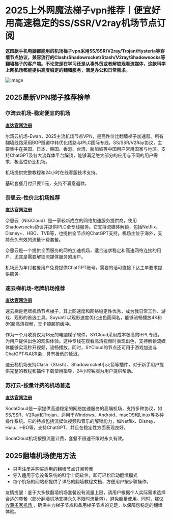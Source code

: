 # 2025上外网魔法梯子vpn推荐︱便宜好用高速稳定的SS/SSR/V2ray机场节点订阅

**这四款手机电脑都能用的机场梯子vpn采用SS/SSR/V2ray/Trojan/Hysteria等穿墙节点协议，兼容流行的Clash/Shadowrocket/Stash/V2ray/Shadowsocks等翻墙梯子的客户端。不论您是在学习还是从事外贸或者解锁观看流媒体，这款科学上网机场都能提供高度稳定的翻墙服务，满足办公和日常需求。**


![image](https://www.cnvintage.org/assets/files/2025-02-26/1740563912-317725-image.png)



## 2025最新VPN梯子推荐榜单

### 尔湾云机场-稳定便宜的机场

**[直达官网注册](https://go.1vpn.cc/ewan)**

尔湾云机场-Ewan，2025主流机场节点VPN，是高性价比翻墙梯子加速器。所有翻墙线路采用BGP隧道中转优化线路与IPLC国际专线，SS/SSR/V2Ray协议，主要集中在美国、日本、韩国、香港、台湾、新加坡等中国用户常用国家与地区。支持ChatGPT及各大流媒体平台解锁，能够满足绝大部分的应用与不同的用户需求，极高性价比机场。

机场提供完整教程和24小时在线客服技术支持。

基础套餐月付只要11元，支持不满意退款。

### 奈思云-性价比机场推荐

**[直达官网注册](https://go.1vpn.cc/nisi)**

奈思云（NisiCloud）是一家较新成立的网络加速服务提供商，使用Shadowsocks协议并提供IPLC全专线服务。它支持流媒体解锁，包括Netflix、Disney+、HBO、TVB等，也提供全节点的ChatGPT支持。机场主位于海外，支持永久有效的流量计费套餐。

奈思云是一个提供全面服务的网络加速机场，适合追求稳定和高速网络连接的用户，尤其是需要解锁流媒体服务的用户。

机场还为年付套餐用户免费提供ChatGPT账号，需要的话可直接下达工单要求提供服务。

### 速云梯机场-老牌机场推荐

**[直达官网注册](https://go.1vpn.cc/suyu)**

速云梯是老牌机场节点梯子，其上网速度和网络稳定性优秀，成为我日常工作、游戏、观影的首选工具。Suyunti 以观影速度优化出色而闻名，能够流畅播放4K和8K超高清视频，无卡顿超前缓冲。

作为一个月收费仅为18元的电脑梯子软件，SYCloud采用成本极高的IEPL专线，为用户提供出色的观影体验。这种专线在观看高清视频时表现出色，支持解锁流媒体能够实现秒开视频，流畅播放。同时，SYCloud的节点还可用于游戏加速与ChatGPT与AI渲染，具有极低的延迟。

速云梯机场支持Clash（Stash）、Shadowrocket小火箭等插件，对于新手用户提供完整的教程和插件下载使用指导，24小时客服为用户提供帮助。

### 苏打云-按量计费的机场首选

**[直达官网注册](https://go.1vpn.cc/soda)**

SodaCloud是一家提供高速稳定的网络加速服务的高端机场，支持多种协议，如SS/SSR、V2Ray和Trojan，适用于Windows、Android、macOS和Linux等多种操作系统。它的特点包括流媒体视频和音乐的解锁能力，如Netflix、Disney、Hulu、HBO等，支持ChatGPT，并且在稳定性方面表现良好。

SodaCloud机场按照流量计费，套餐不限速不限时永久有效。

## 2025翻墙机场使用方法

* 只需注册并购买适用的翻墙节点订阅套餐
* 导入适用于您设备系统的科学上网软件，即可轻松启动翻墙模式
* 每个机场的网站都提供了详尽的翻墙教程文档，方便用户按步骤操作。

友情提醒：鉴于大多数翻墙机场套餐设有流量上限，请用户根据个人实际需求选择合适的套餐（部分翻墙机场支持永久不限时流量包），避免超量使用。同时，建议[收藏多家机场 ](https://2025vpn.gitbook.io/vpn-01)，确保主力梯子节点和备用梯子节点的充足，以保障您稳定的翻墙体验。
